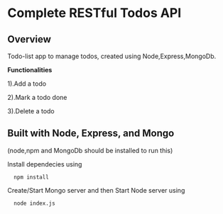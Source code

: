 # Complete RESTful Todos API

## Overview
Todo-list app to manage todos, created using Node,Express,MongoDb. 

**Functionalities**

1).Add a todo

2).Mark a todo done

3).Delete a todo
  
## Built with Node, Express, and Mongo
(node,npm and MongoDb should be installed to run this)

Install dependecies using 
```
  npm install 
```
Create/Start Mongo server
and then Start Node server using 
``` 
  node index.js
```

